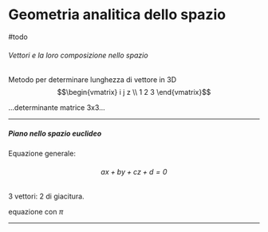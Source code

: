 # Geometria analitica dello spazio
#todo 
###### Vettori e la loro composizione nello spazio
Metodo per determinare lunghezza di vettore in 3D
$$\begin{vmatrix} i j z \\ 1 2 3 \end{vmatrix}$$

...determinante matrice 3x3...



---

##### Piano nello spazio euclideo
Equazione generale: 
###### $$ax+by+cz+d=0$$

3 vettori: 2 di giacitura.

equazione con $\pi$

---






